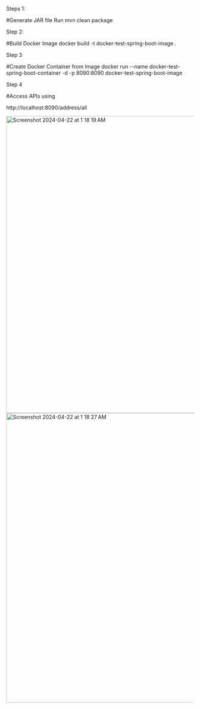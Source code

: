 Steps 1:

#Generate JAR file
Run mvn clean package

Step 2:

#Build Docker Image 
 docker build -t docker-test-spring-boot-image .

Step 3

#Create Docker Container from Image
docker run --name docker-test-spring-boot-container -d -p 8090:8090 docker-test-spring-boot-image

Step 4

#Access APIs using

http://localhost:8090/address/all


<img width="795" alt="Screenshot 2024-04-22 at 1 18 19 AM" src="https://github.com/dineschandgr/docker-test-spring-boot/assets/2795442/6327b753-10f5-42ac-9f4e-0432355cc7bd">



<img width="775" alt="Screenshot 2024-04-22 at 1 18 27 AM" src="https://github.com/dineschandgr/docker-test-spring-boot/assets/2795442/1ad3c94a-f949-4847-9515-a7aba008601a">


